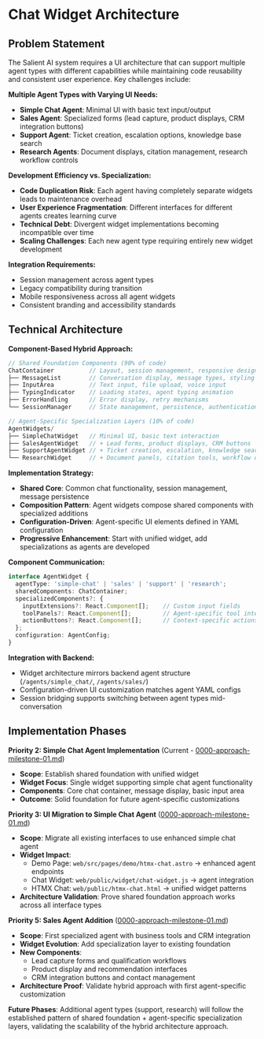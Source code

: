 # Chat Widget Architecture

## Problem Statement

The Salient AI system requires a UI architecture that can support multiple agent types with different capabilities while maintaining code reusability and consistent user experience. Key challenges include:

**Multiple Agent Types with Varying UI Needs:**
- **Simple Chat Agent**: Minimal UI with basic text input/output
- **Sales Agent**: Specialized forms (lead capture, product displays, CRM integration buttons)  
- **Support Agent**: Ticket creation, escalation options, knowledge base search
- **Research Agents**: Document displays, citation management, research workflow controls

**Development Efficiency vs. Specialization:**
- **Code Duplication Risk**: Each agent having completely separate widgets leads to maintenance overhead
- **User Experience Fragmentation**: Different interfaces for different agents creates learning curve
- **Technical Debt**: Divergent widget implementations becoming incompatible over time
- **Scaling Challenges**: Each new agent type requiring entirely new widget development

**Integration Requirements:**
- Session management across agent types
- Legacy compatibility during transition
- Mobile responsiveness across all agent widgets
- Consistent branding and accessibility standards

## Technical Architecture

**Component-Based Hybrid Approach:**

```typescript
// Shared Foundation Components (90% of code)
ChatContainer          // Layout, session management, responsive design
├── MessageList        // Conversation display, message types, styling  
├── InputArea          // Text input, file upload, voice input
├── TypingIndicator    // Loading states, agent typing animation
├── ErrorHandling      // Error display, retry mechanisms
└── SessionManager     // State management, persistence, authentication

// Agent-Specific Specialization Layers (10% of code)  
AgentWidgets/
├── SimpleChatWidget   // Minimal UI, basic text interaction
├── SalesAgentWidget   // + Lead forms, product displays, CRM buttons
├── SupportAgentWidget // + Ticket creation, escalation, knowledge search  
└── ResearchWidget     // + Document panels, citation tools, workflow controls
```

**Implementation Strategy:**
- **Shared Core**: Common chat functionality, session management, message persistence
- **Composition Pattern**: Agent widgets compose shared components with specialized additions
- **Configuration-Driven**: Agent-specific UI elements defined in YAML configuration
- **Progressive Enhancement**: Start with unified widget, add specializations as agents are developed

**Component Communication:**
```typescript
interface AgentWidget {
  agentType: 'simple-chat' | 'sales' | 'support' | 'research';
  sharedComponents: ChatContainer;
  specializedComponents?: {
    inputExtensions?: React.Component[];    // Custom input fields
    toolPanels?: React.Component[];         // Agent-specific tool interfaces  
    actionButtons?: React.Component[];      // Context-specific actions
  };
  configuration: AgentConfig;
}
```

**Integration with Backend:**
- Widget architecture mirrors backend agent structure (`/agents/simple_chat/`, `/agents/sales/`)
- Configuration-driven UI customization matches agent YAML configs
- Session bridging supports switching between agent types mid-conversation

## Implementation Phases

**Priority 2: Simple Chat Agent Implementation** (Current - [0000-approach-milestone-01.md](../project-management/0000-approach-milestone-01.md))
- **Scope**: Establish shared foundation with unified widget
- **Widget Focus**: Single widget supporting simple chat agent functionality
- **Components**: Core chat container, message display, basic input area
- **Outcome**: Solid foundation for future agent-specific customizations

**Priority 3: UI Migration to Simple Chat Agent** ([0000-approach-milestone-01.md](../project-management/0000-approach-milestone-01.md))
- **Scope**: Migrate all existing interfaces to use enhanced simple chat agent
- **Widget Impact**: 
  - Demo Page: `web/src/pages/demo/htmx-chat.astro` → enhanced agent endpoints
  - Chat Widget: `web/public/widget/chat-widget.js` → agent integration
  - HTMX Chat: `web/public/htmx-chat.html` → unified widget patterns
- **Architecture Validation**: Prove shared foundation approach works across all interface types

**Priority 5: Sales Agent Addition** ([0000-approach-milestone-01.md](../project-management/0000-approach-milestone-01.md))
- **Scope**: First specialized agent with business tools and CRM integration
- **Widget Evolution**: Add specialization layer to existing foundation
- **New Components**:
  - Lead capture forms and qualification workflows
  - Product display and recommendation interfaces
  - CRM integration buttons and contact management
- **Architecture Proof**: Validate hybrid approach with first agent-specific customization

**Future Phases**: Additional agent types (support, research) will follow the established pattern of shared foundation + agent-specific specialization layers, validating the scalability of the hybrid architecture approach.
